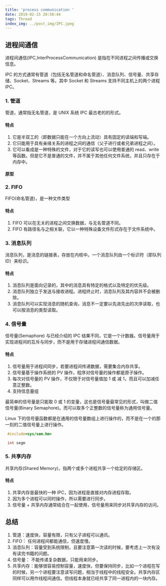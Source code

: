 ```yaml
---
title: 'process communication '
date: 2019-02-15 20:58:44
tags: Thread
index_img: ../post_img/IPC.jpeg
---
```


## 进程间通信

进程间通信(IPC,InterProcessCommunication) 是指在不同进程之间传播或交换信息。

IPC 的方式通常有管道（包括无名管道和命名管道）、消息队列、信号量、共享存储、Socket、Streams 等。其中 Socket 和 Streams 支持不同主机上的两个进程 IPC。

### 1. **管道**

管道，通常指无名管道，是 UNIX 系统 IPC 最古老的的形式。

#### 特点

 1. 它是半双工的（即数据只能在一个方向上流动）具有固定的读端和写端。
 2. 它只能用于具有亲缘关系的进程之间的通信（父子进行或者兄弟进程之间）。
 3. 它可以看成是一种特殊的文件，对于它的读写也可以使用普通的 read、write 等函数。但是它不是普通的文件，并不属于其他任何文件系统，并且只存在于内存中。

#### 原型

### 2. **FIFO**

FIFO(命名管道)，是一种文件类型

#### 特点

 1. FIFO 可以在无关的进程之间交换数据，与无名管道不同。
 2. FIFO 有路径名与之相关联，它以一种特殊设备文件形式存在于文件系统中。


### 3. **消息队列**

 消息队列，是消息的链接表，存放在内核中。一个消息队列由一个标识符（即队列 ID）来标识。

#### 特点

  1. 消息队列是面向记录的，其中的消息具有特定的格式以及特定的优先级。
  2. 消息队列独立于发送与接收进程。进程终止时，消息队列及其内容并不会被删除。
  3. 消息队列可以实现消息的随机查询，消息不一定要以先进先出的次序读取，也可以按消息的类型读取。


### 4. **信号量**

信号量(Semaphore) 与已经介绍的 IPC 结果不同，它是一个计数器。信号量用于实现进程间的互斥与同步，而不是用于存储进程间通信数据。

#### 特点

 1. 信号量用于进程间同步，若要进程间传递数据，需要集合内存共享。
 2. 信号量基于操作系统的 PV 操作，程序对信号量的操作都是原子操作。
 3. 每次对信号量的 PV 操作，不仅限于对信号量值加 1 或 减 1，而且可以加减任意正整数。
 4. 支持信息量组


最简单的信号量是只能取 0 或 1 的变量，这也是信号量最常见的形式，叫做二值信号量(Binary Semaphore)。而可以取多个正整数的信号量称为通用信号量。

Linux 下的信号量函数都是在通用的信号量数组上进行操作的，而不是在一个的那一刻的二值信号量上进行操作。

``` C++
 #include<sys/sem.hm>

 int segm
```

### 5. **共享内存**

共享内存(Shared Memory)，指两个或多个进程共享一个给定的存储区。

#### 特点

 1. 共享内存是最快的一种 IPC，因为进程是直接对内存进程存取。
 2. 因为多个进程可以同时操作，所以需要进行同步。
 3. 信号量 + 共享内存通常结合在一起使用，信号量用来同步对共享内存的访问。


## 总结

  1. 管道：速度快，容量有限，只有父子进程可以通讯。
  2. FIFO： 任何进程间都能通信，但速度慢。
  3. 消息队列：容量受到系统限制，且要注意第一次读的时候，要考虑上一次有没有读完书籍的问题。
  4. 信号量： 不能传递复杂数据，只能用来同步。
  5. 共享内存：能够很容易控制容量，速度快，但要保持同步，比如一个进程在写的时候，另一个进程要注意读写问题，相当于线程中的线程安全。共享内存区同样可以用作线程间通信。但线程本身就已经共享了同一进程内的一块内存。

